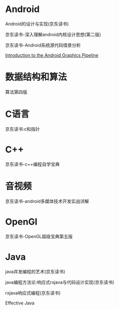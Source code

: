 # Android

Android的设计与实现(京东读书)

京东读书-深入理解android内核设计思想(第二版)

京东读书-Android系统源代码情景分析

[Introduction to the Android Graphics Pipeline](https://mathias-garbe.de/files/introduction-android-graphics.pdf)

# 数据结构和算法

算法第四版

# C语言

京东读书:c和指针

# C++

京东读书-c++编程自学宝典

# 音视频

京东读书-android多媒体技术开发实战详解

# OpenGl

京东读书-OpenGL超级宝典第五版

# Java

java并发编程的艺术(京东读书)

java编程方法论:响应式rxjava与代码设计实现(京东读书)

rxjava响应式编程(京东读书)

Effective Java









